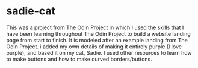 # sadie-cat
This was a project from The Odin Project in which I used the skills that I have been learning throughout The Odin Project to build a website landing page from start to finish. It is modeled after an example landing from The Odin Project. i added my own details of making it entirely purple (I love purple), and based it on my cat, Sadie. I used other resources to learn how to make buttons and how to make curved borders/buttons.